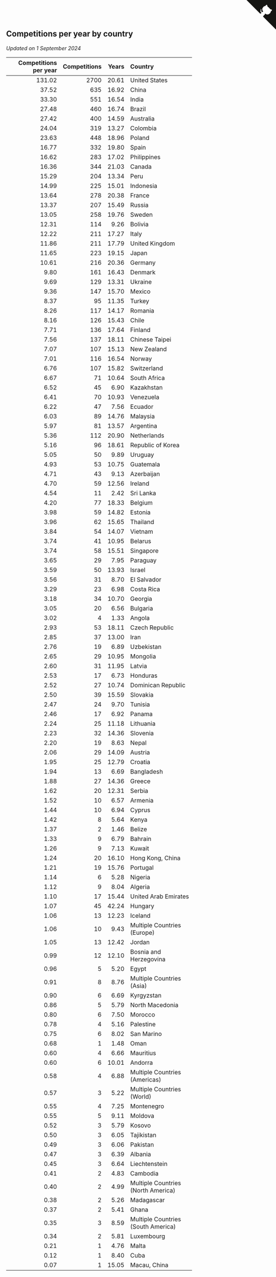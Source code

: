 ## Competitions per year by country

*Updated on  1 September 2024*

| Competitions per year | Competitions | Years | Country |
| ---: | ---: | ---: | :--- |
| 131.02 | 2700 | 20.61 | United States |
| 37.52 | 635 | 16.92 | China |
| 33.30 | 551 | 16.54 | India |
| 27.48 | 460 | 16.74 | Brazil |
| 27.42 | 400 | 14.59 | Australia |
| 24.04 | 319 | 13.27 | Colombia |
| 23.63 | 448 | 18.96 | Poland |
| 16.77 | 332 | 19.80 | Spain |
| 16.62 | 283 | 17.02 | Philippines |
| 16.36 | 344 | 21.03 | Canada |
| 15.29 | 204 | 13.34 | Peru |
| 14.99 | 225 | 15.01 | Indonesia |
| 13.64 | 278 | 20.38 | France |
| 13.37 | 207 | 15.49 | Russia |
| 13.05 | 258 | 19.76 | Sweden |
| 12.31 | 114 | 9.26 | Bolivia |
| 12.22 | 211 | 17.27 | Italy |
| 11.86 | 211 | 17.79 | United Kingdom |
| 11.65 | 223 | 19.15 | Japan |
| 10.61 | 216 | 20.36 | Germany |
| 9.80 | 161 | 16.43 | Denmark |
| 9.69 | 129 | 13.31 | Ukraine |
| 9.36 | 147 | 15.70 | Mexico |
| 8.37 | 95 | 11.35 | Turkey |
| 8.26 | 117 | 14.17 | Romania |
| 8.16 | 126 | 15.43 | Chile |
| 7.71 | 136 | 17.64 | Finland |
| 7.56 | 137 | 18.11 | Chinese Taipei |
| 7.07 | 107 | 15.13 | New Zealand |
| 7.01 | 116 | 16.54 | Norway |
| 6.76 | 107 | 15.82 | Switzerland |
| 6.67 | 71 | 10.64 | South Africa |
| 6.52 | 45 | 6.90 | Kazakhstan |
| 6.41 | 70 | 10.93 | Venezuela |
| 6.22 | 47 | 7.56 | Ecuador |
| 6.03 | 89 | 14.76 | Malaysia |
| 5.97 | 81 | 13.57 | Argentina |
| 5.36 | 112 | 20.90 | Netherlands |
| 5.16 | 96 | 18.61 | Republic of Korea |
| 5.05 | 50 | 9.89 | Uruguay |
| 4.93 | 53 | 10.75 | Guatemala |
| 4.71 | 43 | 9.13 | Azerbaijan |
| 4.70 | 59 | 12.56 | Ireland |
| 4.54 | 11 | 2.42 | Sri Lanka |
| 4.20 | 77 | 18.33 | Belgium |
| 3.98 | 59 | 14.82 | Estonia |
| 3.96 | 62 | 15.65 | Thailand |
| 3.84 | 54 | 14.07 | Vietnam |
| 3.74 | 41 | 10.95 | Belarus |
| 3.74 | 58 | 15.51 | Singapore |
| 3.65 | 29 | 7.95 | Paraguay |
| 3.59 | 50 | 13.93 | Israel |
| 3.56 | 31 | 8.70 | El Salvador |
| 3.29 | 23 | 6.98 | Costa Rica |
| 3.18 | 34 | 10.70 | Georgia |
| 3.05 | 20 | 6.56 | Bulgaria |
| 3.02 | 4 | 1.33 | Angola |
| 2.93 | 53 | 18.11 | Czech Republic |
| 2.85 | 37 | 13.00 | Iran |
| 2.76 | 19 | 6.89 | Uzbekistan |
| 2.65 | 29 | 10.95 | Mongolia |
| 2.60 | 31 | 11.95 | Latvia |
| 2.53 | 17 | 6.73 | Honduras |
| 2.52 | 27 | 10.74 | Dominican Republic |
| 2.50 | 39 | 15.59 | Slovakia |
| 2.47 | 24 | 9.70 | Tunisia |
| 2.46 | 17 | 6.92 | Panama |
| 2.24 | 25 | 11.18 | Lithuania |
| 2.23 | 32 | 14.36 | Slovenia |
| 2.20 | 19 | 8.63 | Nepal |
| 2.06 | 29 | 14.09 | Austria |
| 1.95 | 25 | 12.79 | Croatia |
| 1.94 | 13 | 6.69 | Bangladesh |
| 1.88 | 27 | 14.36 | Greece |
| 1.62 | 20 | 12.31 | Serbia |
| 1.52 | 10 | 6.57 | Armenia |
| 1.44 | 10 | 6.94 | Cyprus |
| 1.42 | 8 | 5.64 | Kenya |
| 1.37 | 2 | 1.46 | Belize |
| 1.33 | 9 | 6.79 | Bahrain |
| 1.26 | 9 | 7.13 | Kuwait |
| 1.24 | 20 | 16.10 | Hong Kong, China |
| 1.21 | 19 | 15.76 | Portugal |
| 1.14 | 6 | 5.28 | Nigeria |
| 1.12 | 9 | 8.04 | Algeria |
| 1.10 | 17 | 15.44 | United Arab Emirates |
| 1.07 | 45 | 42.24 | Hungary |
| 1.06 | 13 | 12.23 | Iceland |
| 1.06 | 10 | 9.43 | Multiple Countries (Europe) |
| 1.05 | 13 | 12.42 | Jordan |
| 0.99 | 12 | 12.10 | Bosnia and Herzegovina |
| 0.96 | 5 | 5.20 | Egypt |
| 0.91 | 8 | 8.76 | Multiple Countries (Asia) |
| 0.90 | 6 | 6.69 | Kyrgyzstan |
| 0.86 | 5 | 5.79 | North Macedonia |
| 0.80 | 6 | 7.50 | Morocco |
| 0.78 | 4 | 5.16 | Palestine |
| 0.75 | 6 | 8.02 | San Marino |
| 0.68 | 1 | 1.48 | Oman |
| 0.60 | 4 | 6.66 | Mauritius |
| 0.60 | 6 | 10.01 | Andorra |
| 0.58 | 4 | 6.88 | Multiple Countries (Americas) |
| 0.57 | 3 | 5.22 | Multiple Countries (World) |
| 0.55 | 4 | 7.25 | Montenegro |
| 0.55 | 5 | 9.11 | Moldova |
| 0.52 | 3 | 5.79 | Kosovo |
| 0.50 | 3 | 6.05 | Tajikistan |
| 0.49 | 3 | 6.06 | Pakistan |
| 0.47 | 3 | 6.39 | Albania |
| 0.45 | 3 | 6.64 | Liechtenstein |
| 0.41 | 2 | 4.83 | Cambodia |
| 0.40 | 2 | 4.99 | Multiple Countries (North America) |
| 0.38 | 2 | 5.26 | Madagascar |
| 0.37 | 2 | 5.41 | Ghana |
| 0.35 | 3 | 8.59 | Multiple Countries (South America) |
| 0.34 | 2 | 5.81 | Luxembourg |
| 0.21 | 1 | 4.76 | Malta |
| 0.12 | 1 | 8.40 | Cuba |
| 0.07 | 1 | 15.05 | Macau, China |


<a href="https://github.com/jonatanklosko/wca_statistics" class="github-corner" aria-label="View source on Github"><svg width="80" height="80" viewBox="0 0 250 250" style="fill:#151513; color:#fff; position: absolute; top: 0; border: 0; right: 0;" aria-hidden="true"><path d="M0,0 L115,115 L130,115 L142,142 L250,250 L250,0 Z"></path><path d="M128.3,109.0 C113.8,99.7 119.0,89.6 119.0,89.6 C122.0,82.7 120.5,78.6 120.5,78.6 C119.2,72.0 123.4,76.3 123.4,76.3 C127.3,80.9 125.5,87.3 125.5,87.3 C122.9,97.6 130.6,101.9 134.4,103.2" fill="currentColor" style="transform-origin: 130px 106px;" class="octo-arm"></path><path d="M115.0,115.0 C114.9,115.1 118.7,116.5 119.8,115.4 L133.7,101.6 C136.9,99.2 139.9,98.4 142.2,98.6 C133.8,88.0 127.5,74.4 143.8,58.0 C148.5,53.4 154.0,51.2 159.7,51.0 C160.3,49.4 163.2,43.6 171.4,40.1 C171.4,40.1 176.1,42.5 178.8,56.2 C183.1,58.6 187.2,61.8 190.9,65.4 C194.5,69.0 197.7,73.2 200.1,77.6 C213.8,80.2 216.3,84.9 216.3,84.9 C212.7,93.1 206.9,96.0 205.4,96.6 C205.1,102.4 203.0,107.8 198.3,112.5 C181.9,128.9 168.3,122.5 157.7,114.1 C157.9,116.9 156.7,120.9 152.7,124.9 L141.0,136.5 C139.8,137.7 141.6,141.9 141.8,141.8 Z" fill="currentColor" class="octo-body"></path></svg></a><style>.github-corner:hover .octo-arm{animation:octocat-wave 560ms ease-in-out}@keyframes octocat-wave{0%,100%{transform:rotate(0)}20%,60%{transform:rotate(-25deg)}40%,80%{transform:rotate(10deg)}}@media (max-width:500px){.github-corner:hover .octo-arm{animation:none}.github-corner .octo-arm{animation:octocat-wave 560ms ease-in-out}}</style>
